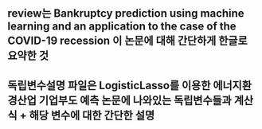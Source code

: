 ## review는 Bankruptcy prediction using machine learning and an application to the case of the COVID-19 recession 이 논문에 대해 간단하게 한글로 요약한 것
## 독립변수설명 파일은 LogisticLasso를 이용한 에너지환경산업 기업부도 예측 논문에 나와있는 독립변수들과 계산식 + 해당 변수에 대한 간단한 설명